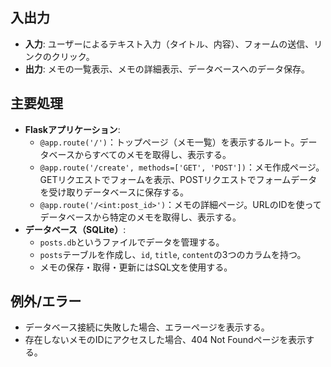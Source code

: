 ## 入出力
- **入力**: ユーザーによるテキスト入力（タイトル、内容）、フォームの送信、リンクのクリック。
- **出力**: メモの一覧表示、メモの詳細表示、データベースへのデータ保存。

## 主要処理
- **Flaskアプリケーション**:
    - `@app.route('/')`：トップページ（メモ一覧）を表示するルート。データベースからすべてのメモを取得し、表示する。
    - `@app.route('/create', methods=['GET', 'POST'])`：メモ作成ページ。GETリクエストでフォームを表示、POSTリクエストでフォームデータを受け取りデータベースに保存する。
    - `@app.route('/<int:post_id>')`：メモの詳細ページ。URLのIDを使ってデータベースから特定のメモを取得し、表示する。
- **データベース（SQLite）**:
    - `posts.db`というファイルでデータを管理する。
    - `posts`テーブルを作成し、`id`, `title`, `content`の3つのカラムを持つ。
    - メモの保存・取得・更新にはSQL文を使用する。

## 例外/エラー
- データベース接続に失敗した場合、エラーページを表示する。
- 存在しないメモのIDにアクセスした場合、404 Not Foundページを表示する。